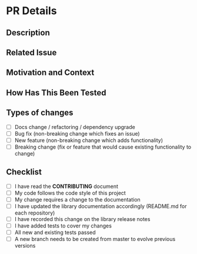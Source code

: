 # PR Details

<!--- Provide a general summary of your changes in the Title above -->

## Description

<!--- Describe your changes in detail. Do not repeat the Issue description. -->

## Related Issue

<!--- This project only accepts pull requests related to open issues -->
<!--- If suggesting a new feature or change, please discuss it in an issue first -->
<!--- If fixing a bug, there should be an issue describing it with steps to reproduce -->
<!--- Please link to the issue here: -->

## Motivation and Context

<!--- Why is this change required? What problem does it solve? -->

## How Has This Been Tested

<!--- Please describe in detail how you tested your changes. -->
<!--- Include details of your testing environment, and the tests you ran to -->
<!--- see how your change affects other areas of the code, etc. -->

## Types of changes

<!--- What types of changes does your code introduce? Put an `x` in all the boxes that apply: -->

- [ ] Docs change / refactoring / dependency upgrade
- [ ] Bug fix (non-breaking change which fixes an issue)
- [ ] New feature (non-breaking change which adds functionality)
- [ ] Breaking change (fix or feature that would cause existing functionality to change)

## Checklist

<!--- Go over all the following points, and put an `x` in all the boxes that apply. -->
<!--- If you're unsure about any of these, don't hesitate to ask. We're here to help! -->

- [ ] I have read the **CONTRIBUTING** document
- [ ] My code follows the code style of this project
- [ ] My change requires a change to the documentation 
- [ ] I have updated the library documentation accordingly (README.md for each repository)
- [ ] I have recorded this change on the library release notes
- [ ] I have added tests to cover my changes
- [ ] All new and existing tests passed
- [ ] A new branch needs to be created from master to evolve previous versions
